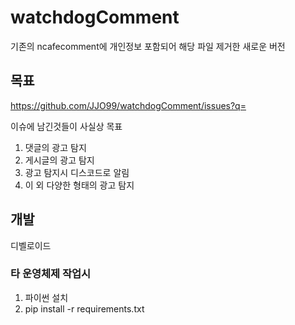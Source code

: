# watchdogComment

기존의 ncafecomment에 개인정보 포함되어 해당 파일 제거한 새로운 버전

## 목표
https://github.com/JJO99/watchdogComment/issues?q=

이슈에 남긴것들이 사실상 목표

1. 댓글의 광고 탐지
2. 게시글의 광고 탐지
3. 광고 탐지시 디스코드로 알림
4. 이 외 다양한 형태의 광고 탐지

## 개발
디벨로이드

### 타 운영체제 작업시
1. 파이썬 설치
2. pip install -r requirements.txt
